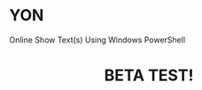 # YON
Online Show Text(s) Using Windows PowerShell
<center>
    <h1 align="center">BETA TEST!</h1>
</center>
